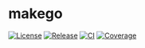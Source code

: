 # makego

[![License](https://img.shields.io/github/license/bufbuild/makego?color=blue)](https://github.com/bufbuild/makego/blob/master/LICENSE)
[![Release](https://img.shields.io/github/v/release/bufbuild/makego?include_prereleases)](https://github.com/bufbuild/makego/releases)
[![CI](https://github.com/bufbuild/makego/workflows/ci/badge.svg)](https://github.com/bufbuild/makego/actions?workflow=ci)
[![Coverage](https://img.shields.io/codecov/c/github/bufbuild/makego/master)](https://codecov.io/gh/bufbuild/makego)
